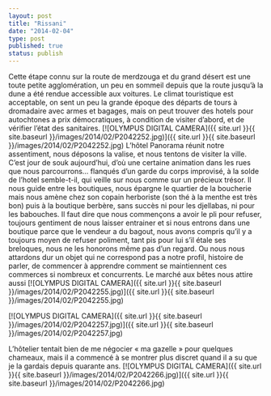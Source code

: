 ```yaml
---
layout: post
title: "Rissani"
date: "2014-02-04"
type: post
published: true
status: publish
---
```


Cette étape connu sur la route de merdzouga et du grand désert est une toute petite agglomération, un peu en sommeil depuis que la route jusqu’à la dune a été rendue accessible aux voitures. Le climat touristique est acceptable, on sent un peu la grande époque des départs de tours à dromadaire avec armes et bagages, mais on peut trouver des hotels pour autochtones a prix démocratiques, à condition de visiter d’abord, et de vérifier l’état des sanitaires. [![OLYMPUS DIGITAL CAMERA]({{ site.url }}{{ site.baseurl }}/images/2014/02/P2042252.jpg)]({{ site.url }}{{ site.baseurl }}/images/2014/02/P2042252.jpg) L’hôtel Panorama réunit notre assentiment, nous déposons la valise, et nous tentons de visiter la ville. C’est jour de souk aujourd’hui, d’où une certaine animation dans les rues que nous parcourrons… flanqués d’un garde du corps improvisé, à la solde de l’hotel semble-t-il, qui veille sur nous comme sur un précieux trésor. Il nous guide entre les boutiques, nous épargne le quartier de la boucherie mais nous amène chez son copain herboriste (son thé à la menthe est très bon) puis à la boutique berbère, sans succès ni pour les djellabas, ni pour les babouches. Il faut dire que nous commençons a avoir le pli pour refuser, toujours gentiment de nous laisser entrainer et si nous entrons dans une boutique parce que le vendeur a du bagout, nous avons compris qu’il y a toujours moyen de refuser poliment, tant pis pour lui s’il étale ses breloques, nous ne les honorons même pas d’un regard. Ou nous nous attardons dur un objet qui ne correspond pas a notre profil, histoire de parler, de commencer à apprendre comment se maintiennent ces commerces si nombreux et concurrents. Le marché aux bêtes nous attire aussi [![OLYMPUS DIGITAL CAMERA]({{ site.url }}{{ site.baseurl }}/images/2014/02/P2042255.jpg)]({{ site.url }}{{ site.baseurl }}/images/2014/02/P2042255.jpg)

[![OLYMPUS DIGITAL CAMERA]({{ site.url }}{{ site.baseurl }}/images/2014/02/P2042257.jpg)]({{ site.url }}{{ site.baseurl }}/images/2014/02/P2042257.jpg)

L’hôtelier tentait bien de me négocier « ma gazelle » pour quelques chameaux, mais il a commencé à se montrer plus discret quand il a su que je la gardais depuis quarante ans. [![OLYMPUS DIGITAL CAMERA]({{ site.url }}{{ site.baseurl }}/images/2014/02/P2042266.jpg)]({{ site.url }}{{ site.baseurl }}/images/2014/02/P2042266.jpg)
